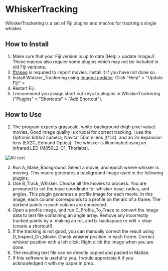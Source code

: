 WhiskerTracking
================
WhiskerTrackering is a set of Fiji plugins and macros for tracking a single whisker.

How to Install
--------------
1. Make sure that your Fiji version is up to date (Help > update ImageJ).
These macros also require some plugins which may not be included in old Fiji versions.
2. [ffmpeg](https://ffmpeg.org/) is requried to import movies. Install it if you have not done so.
3. Install Whisker_Trackering using [ImageJ updater](http://imagej.net/Updater). Click "Help" > "Update Fiji" > 
4. Restart Fiji.
5. I recommend you assign short cut keys to plugins in WhiskerTrackering ("Plugins" > "Shortcuts" > "Add Shortcut"). 

How to Use
----------
1. The program expects grayscale, white-background (high pixel value) movies. Good image quality is crucial for correct tracking. I use the Optronis 600x2 camera, Navitar 50mm lens
(f/1.4), and an 2x expansion lens (EX2C, Edmund Optics). The whisker is illuminated
using an infrared LED (M850L2-C1, Thorlabs).

![Alt text](https://raw.github.com/tarokiritani/WhiskerTrackering/master/whisker.jpg "Whisker Image")

2. Run A_Make_Background. Select a movie, and epoch where whisker is moving. This macro generates a background image used in the following plugins.
3. Use B_Track_Whisker. Choose all the movies to process. You are prompted to set the base coordinate for whisker base, radius, and angles. This plugin generates a profile image for each movie. In this image, each column corresponds to a profile on the arc of a frame. The darkest points in each column are connected.
4. Open a profile image, and run C_Profile_To_Trace to convert the image data to text file containing an angle array. Remove any incorrectly tracked points by a. making an roi, and b. backspace or edit > clear (create a shortcut!).
5. If the tracking is not good, you can manually correct the result using D_Inspect_On_Movie. Check whisker position in each frame. Correct whisker position with a left click. Right click the image when you are done.
6. The resulting text file can be directly copied and pasted in Matlab.
7. If this software is useful to you, I would appreciate it if you acknowledged it with
my paper in prep..